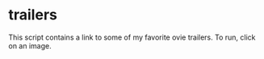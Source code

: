 # trailers
This script contains a link to some of my favorite  ovie trailers.  To run, click on an image.
